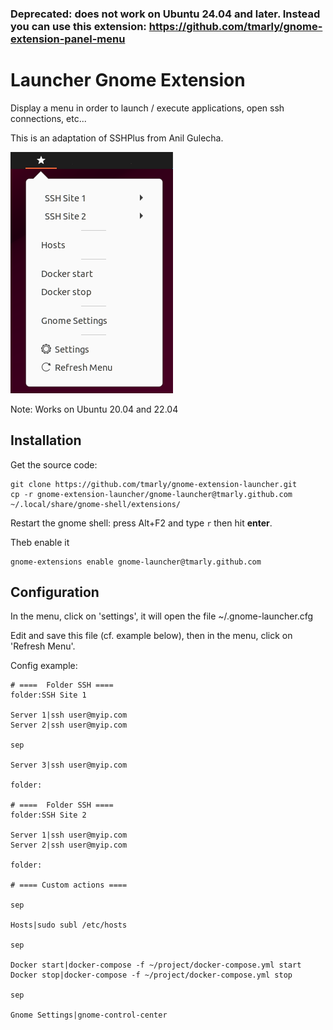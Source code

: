 ### Deprecated: does not work on Ubuntu 24.04 and later. Instead you can use this extension: https://github.com/tmarly/gnome-extension-panel-menu

Launcher Gnome Extension
========================

Display a menu in order to launch / execute applications, open ssh connections, etc...

This is an adaptation of SSHPlus from Anil Gulecha.

![terminal](./.media/gnome-launcher.png)

Note: Works on Ubuntu 20.04 and 22.04

Installation
------------

Get the source code:

    git clone https://github.com/tmarly/gnome-extension-launcher.git
    cp -r gnome-extension-launcher/gnome-launcher@tmarly.github.com ~/.local/share/gnome-shell/extensions/

Restart the gnome shell: press Alt+F2 and type `r` then hit **enter**.

Theb enable it

    gnome-extensions enable gnome-launcher@tmarly.github.com

Configuration
-------------

In the menu, click on 'settings', it will open the file ~/.gnome-launcher.cfg

Edit and save this file (cf. example below), then in the menu, click on 'Refresh Menu'.

Config example:

```
# ====  Folder SSH ====
folder:SSH Site 1

Server 1|ssh user@myip.com
Server 2|ssh user@myip.com

sep

Server 3|ssh user@myip.com

folder:

# ====  Folder SSH ====
folder:SSH Site 2

Server 1|ssh user@myip.com
Server 2|ssh user@myip.com

folder:

# ==== Custom actions ====

sep 

Hosts|sudo subl /etc/hosts

sep

Docker start|docker-compose -f ~/project/docker-compose.yml start
Docker stop|docker-compose -f ~/project/docker-compose.yml stop

sep

Gnome Settings|gnome-control-center

```
